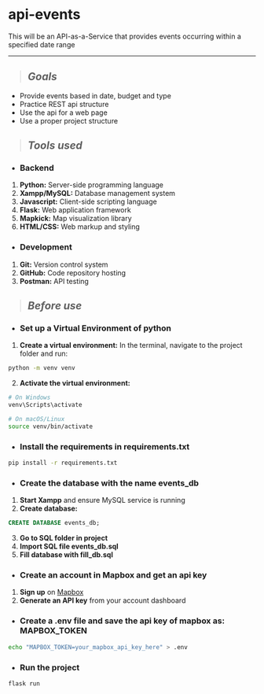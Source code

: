 # api-events

This will be an API-as-a-Service that provides events occurring within a specified date range

---

> ## ***Goals***
* Provide events based in date, budget and type
* Practice REST api structure
* Use the api for a web page
* Use a proper project structure

> ## ***Tools used***
* ### Backend
1. **Python:** Server-side programming language
2. **Xampp/MySQL:** Database management system
3. **Javascript:** Client-side scripting language
4. **Flask:** Web application framework
5. **Mapkick:** Map visualization library
6. **HTML/CSS:** Web markup and styling

* ### Development
1. **Git:** Version control system
2. **GitHub:** Code repository hosting
3. **Postman:** API testing

> ## ***Before use***
* ### Set up a Virtual Environment of python
1. **Create a virtual environment:** In the terminal, navigate to the project folder and run:

```bash
python -m venv venv
```

2. **Activate the virtual environment:**
```bash
# On Windows
venv\Scripts\activate

# On macOS/Linux
source venv/bin/activate
```

* ### Install the requirements in requirements.txt
```bash
pip install -r requirements.txt
```

* ### Create the database with the name events_db
1. **Start Xampp** and ensure MySQL service is running
2. **Create database:**
```sql
CREATE DATABASE events_db;
```
3. **Go to SQL folder in project**
4. **Import SQL file events_db.sql**
5. **Fill database with fill_db.sql**

* ### Create an account in Mapbox and get an api key
1. **Sign up** on [Mapbox](https://www.mapbox.com/)
2. **Generate an API key** from your account dashboard

* ### Create a .env file and save the api key of mapbox as: MAPBOX_TOKEN
```bash
echo "MAPBOX_TOKEN=your_mapbox_api_key_here" > .env
```

* ### Run the project
```bash
flask run
```